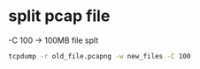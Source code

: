 # split pcap file
-C 100 -> 100MB file splt
```bash
tcpdump -r old_file.pcapng -w new_files -C 100
```
